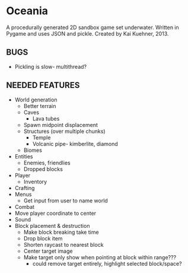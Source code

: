 Oceania
==
A procedurally generated 2D sandbox game set underwater.
Written in Pygame and uses JSON and pickle.
Created by Kai Kuehner, 2013.

BUGS
--
 - Pickling is slow- multithread?

NEEDED FEATURES
--
 - World generation
     - Better terrain
     - Caves
         - Lava tubes
     - Spawn midpoint displacement
     - Structures (over multiple chunks)
         - Temple
         - Volcanic pipe- kimberlite, diamond
     - Biomes
 - Entities
     - Enemies, friendlies
     - Dropped blocks
 - Player
     - Inventory
 - Crafting
 - Menus
     - Get input from user to name world
 - Combat
 - Move player coordinate to center
 - Sound
 - Block placement & destruction
     - Make block breaking take time
     - Drop block item
     - Shorten raycast to nearest block
     - Center target image
     - Make target only show when pointing at block within range???
         - could remove target entirely, highlight selected block/space?